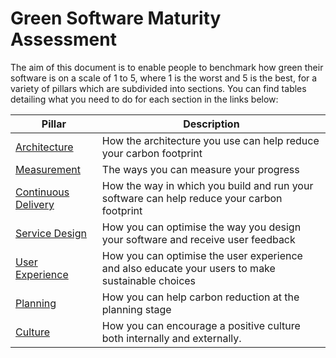 # Green Software Maturity Assessment

The aim of this document is to enable people to benchmark how green their software is on a scale of 1 to 5, where 1 is the worst and 5 is the best, for a variety of pillars which are subdivided into sections. You can find tables detailing what you need to do for each section in the links below:

| Pillar                                                                                                                                 | Description                                                                                      |
|----------------------------------------------------------------------------------------------------------------------------------------|--------------------------------------------------------------------------------------------------|
| [Architecture](https://github.com/KainosSoftwareLtd/Green-Software-Maturity-Assessment/blob/main/architecture-matrix.md)               | How the architecture you use can help reduce your carbon footprint                               |
| [Measurement](https://github.com/KainosSoftwareLtd/Green-Software-Maturity-Assessment/blob/main/measurement-matrix.md)                 | The ways you can measure your progress                                                           |
| [Continuous Delivery](https://github.com/KainosSoftwareLtd/Green-Software-Maturity-Assessment/blob/main/continuous-delivery-matrix.md) | How the way in which you build and run your software can help reduce your carbon footprint       |
| [Service Design](https://github.com/KainosSoftwareLtd/Green-Software-Maturity-Assessment/blob/main/service-design-matrix.md)           | How you can optimise the way you design your software and receive user feedback                  |
| [User Experience](https://github.com/KainosSoftwareLtd/Green-Software-Maturity-Assessment/blob/main/user-experience-matrix.md)         | How you can optimise the user experience and also educate your users to make sustainable choices |
| [Planning](https://github.com/KainosSoftwareLtd/Green-Software-Maturity-Assessment/blob/main/planning-matrix.md)                       | How you can help carbon reduction at the planning stage                                          |
| [Culture](https://github.com/KainosSoftwareLtd/Green-Software-Maturity-Assessment/blob/main/culture-matrix.md)                         | How you can encourage a positive culture both internally and externally.                         |         
